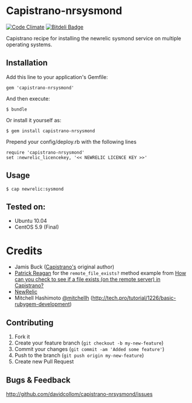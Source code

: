 # Capistrano-nrsysmond
[![Code Climate](https://codeclimate.com/github/davidcollom/capistrano-nrsysmond.png)](https://codeclimate.com/github/davidcollom/capistrano-nrsysmond)
[![Bitdeli Badge](https://d2weczhvl823v0.cloudfront.net/davidcollom/capistrano-nrsysmond/trend.png)](https://bitdeli.com/free "Bitdeli Badge")

Capistrano recipe for installing the newrelic sysmond service on multiple operating systems.



## Installation

Add this line to your application's Gemfile:

    gem 'capistrano-nrsysmond'

And then execute:

    $ bundle

Or install it yourself as:

    $ gem install capistrano-nrsysmond

Prepend your config/deploy.rb with the following lines

    require 'capistrano-nrsysmond'
    set :newrelic_licencekey, '<< NEWRELIC LICENCE KEY >>'

## Usage

    $ cap newrelic:sysmond

## Tested on:
* Ubuntu 10.04
* CentOS 5.9 (Final)


# Credits
* Jamis Buck ([Capistrano's](https://github.com/capistrano) original author)
* [Patrick Reagan](http://stackoverflow.com/users/206390/patrick-reagan) for the `remote_file_exists?` method example from [How can you check to see if a file exists (on the remote server) in Capistrano?](http://stackoverflow.com/questions/1661586/how-can-you-check-to-see-if-a-file-exists-on-the-remote-server-in-capistrano)
* [NewRelic](http://www.newrelic.com/)
* Mitchell Hashimoto [@mitchellh](https://twitter.com/mitchellh) (http://tech.pro/tutorial/1226/basic-rubygem-development) 

## Contributing

1. Fork it
2. Create your feature branch (`git checkout -b my-new-feature`)
3. Commit your changes (`git commit -am 'Added some feature'`)
4. Push to the branch (`git push origin my-new-feature`)
5. Create new Pull Request

## Bugs & Feedback

http://github.com/davidcollom/capistrano-nrsysmond/issues




